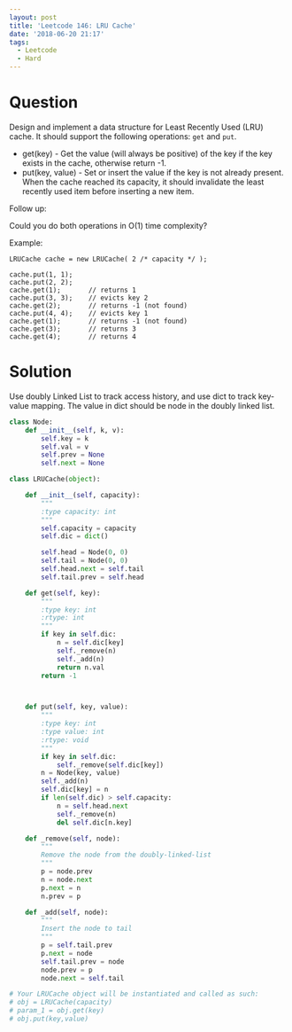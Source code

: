 ```yaml
---
layout: post
title: 'Leetcode 146: LRU Cache'
date: '2018-06-20 21:17'
tags:
  - Leetcode
  - Hard
---
```


# Question
Design and implement a data structure for Least Recently Used (LRU) cache. It should support the following operations: `get` and `put`.

* get(key) - Get the value (will always be positive) of the key if the key exists in the cache, otherwise return -1.
* put(key, value) - Set or insert the value if the key is not already present. When the cache reached its capacity, it should invalidate the least recently used item before inserting a new item.

Follow up:

Could you do both operations in O(1) time complexity?

Example:
```
LRUCache cache = new LRUCache( 2 /* capacity */ );

cache.put(1, 1);
cache.put(2, 2);
cache.get(1);       // returns 1
cache.put(3, 3);    // evicts key 2
cache.get(2);       // returns -1 (not found)
cache.put(4, 4);    // evicts key 1
cache.get(1);       // returns -1 (not found)
cache.get(3);       // returns 3
cache.get(4);       // returns 4
```

# Solution
Use doubly Linked List to track access history, and use dict to track key-value mapping. The value in dict should be node in the doubly linked list.

```python
class Node:
    def __init__(self, k, v):
        self.key = k
        self.val = v
        self.prev = None
        self.next = None

class LRUCache(object):

    def __init__(self, capacity):
        """
        :type capacity: int
        """
        self.capacity = capacity
        self.dic = dict()

        self.head = Node(0, 0)
        self.tail = Node(0, 0)
        self.head.next = self.tail
        self.tail.prev = self.head

    def get(self, key):
        """
        :type key: int
        :rtype: int
        """
        if key in self.dic:
            n = self.dic[key]
            self._remove(n)
            self._add(n)
            return n.val
        return -1



    def put(self, key, value):
        """
        :type key: int
        :type value: int
        :rtype: void
        """
        if key in self.dic:
            self._remove(self.dic[key])
        n = Node(key, value)
        self._add(n)
        self.dic[key] = n
        if len(self.dic) > self.capacity:
            n = self.head.next
            self._remove(n)
            del self.dic[n.key]

    def _remove(self, node):
        """
        Remove the node from the doubly-linked-list
        """
        p = node.prev
        n = node.next
        p.next = n
        n.prev = p

    def _add(self, node):
        """
        Insert the node to tail
        """
        p = self.tail.prev
        p.next = node
        self.tail.prev = node
        node.prev = p
        node.next = self.tail

# Your LRUCache object will be instantiated and called as such:
# obj = LRUCache(capacity)
# param_1 = obj.get(key)
# obj.put(key,value)
```
